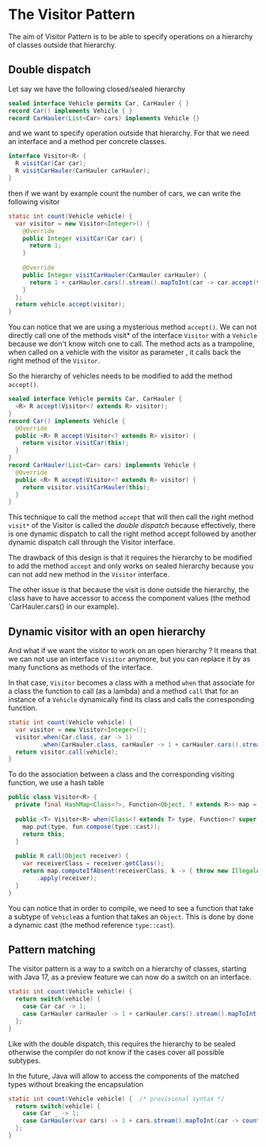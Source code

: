 # The Visitor Pattern

The aim of Visitor Pattern is to be able to specify operations on a hierarchy of classes outside that hierarchy.

## Double dispatch

Let say we have the following closed/sealed hierarchy
```java
sealed interface Vehicle permits Car, CarHauler { }
record Car() implements Vehicle { }
record CarHauler(List<Car> cars) implements Vehicle {}
```

and we want to specify operation outside that hierarchy.
For that we need an interface and a method per concrete classes.
```java
interface Visitor<R> {
  R visitCar(Car car);
  R visitCarHauler(CarHauler carHauler);
}
```

then if we want by example count the number of cars, we can write the following visitor
```java
static int count(Vehicle vehicle) {
  var visitor = new Visitor<Integer>() {
    @Override 
    public Integer visitCar(Car car) {
      return 1;
    }
      
    @Override 
    public Integer visitCarHauler(CarHauler carHauler) {
      return 1 + carHauler.cars().stream().mapToInt(car -> car.accept(this)).sum();
    }
  };
  return vehicle.accept(visitor);
}
```

You can notice that we are using a mysterious method `accept()`. We can not directly call one of the methods
visit* of the interface `Visitor` with a `Vehicle` because we don't know witch one to call.
The method acts as a trampoline, when called on a vehicle with the visitor as parameter , it calls back
the right method of the `Visitor`.

So the hierarchy of vehicles needs to be modified to add the method `accept()`. 
```java
sealed interface Vehicle permits Car, CarHauler {
  <R> R accept(Visitor<? extends R> visitor);
}
record Car() implements Vehicle {
  @Override
  public <R> R accept(Visitor<? extends R> visitor) {
    return visitor.visitCar(this);
  }
}
record CarHauler(List<Car> cars) implements Vehicle {
  @Override
  public <R> R accept(Visitor<? extends R> visitor) {
    return visitor.visitCarHauler(this);
  }
}
```

This technique to call the method `accept` that will then call the right method `visit*` of the Visitor
is called the _double dispatch_ because effectively, there is one dynamic dispatch to call the right method accept
followed by another dynamic dispatch call through the Visitor interface.

The drawback of this design is that it requires the hierarchy to be modified to add the method `accept`
and only works on sealed hierarchy because you can not add new method in the `Visitor` interface.

The other issue is that because the visit is done outside the hierarchy, the class have to have accessor to
access the component values (the method `CarHauler.cars() in our example).


## Dynamic visitor with an open hierarchy

And what if we want the visitor to work on an open hierarchy ?
It means that we can not use an interface `Visitor` anymore, but you can replace it by as many functions
as methods of the interface.

In that case, `Visitor` becomes a class with a method `when` that associate for a class the function to call
(as a lambda) and a method `call` that for an instance of a `Vehicle` dynamically find its class and
calls the corresponding function.
```java
static int count(Vehicle vehicle) {
  var visitor = new Visitor<Integer>();
  visitor.when(Car.class, car -> 1)
         .when(CarHauler.class, carHauler -> 1 + carHauler.cars().stream().mapToInt(visitor::call).sum());
  return visitor.call(vehicle);
}
```

To do the association between a class and the corresponding visiting function,  we use a hash table
```java
public class Visitor<R> {
  private final HashMap<Class<?>, Function<Object, ? extends R>> map = new HashMap<>();
  
  public <T> Visitor<R> when(Class<? extends T> type, Function<? super T, ? extends R> fun) {
    map.put(type, fun.compose(type::cast));
    return this;
  }
    
  public R call(Object receiver) {
    var receiverClass = receiver.getClass();
    return map.computeIfAbsent(receiverClass, k -> { throw new IllegalArgumentException("invalid " + k.getName()); })
        .apply(receiver);
  }
}
```

You can notice that in order to compile, we need to see a function that take a subtype of `Vehicle`as a funtion
that takes an `Object`. This is done by done a dynamic cast (the method reference `type::cast`).


## Pattern matching

The visitor pattern is a way to a switch on a hierarchy of classes, starting with Java 17, as a preview feature
we can now do a switch on an interface.

```java
static int count(Vehicle vehicle) {
  return switch(vehicle) {
    case Car car -> 1;
    case CarHauler carHauler -> 1 + carHauler.cars().stream().mapToInt(car -> count(car)).sum());
  };
}
```

Like with the double dispatch, this requires the hierarchy to be sealed otherwise the compiler do not know
if the cases cover all possible subtypes.

In the future, Java will allow to access the components of the matched types without breaking the encapsulation
```java
static int count(Vehicle vehicle) {  /* provisional syntax */
  return switch(vehicle) {
    case Car _ -> 1;
    case CarHauler(var cars) -> 1 + cars.stream().mapToInt(car -> count(car)).sum());
  };
}
```
